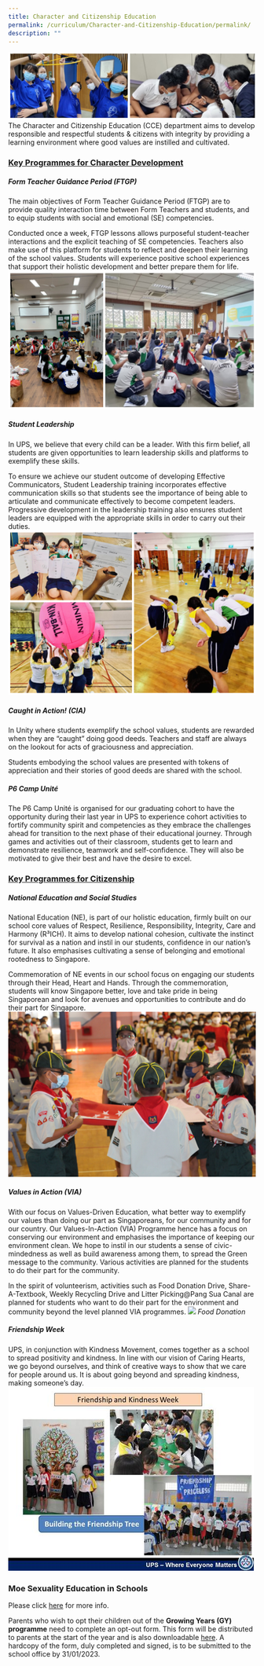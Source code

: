 ```yaml
---
title: Character and Citizenship Education
permalink: /curriculum/Character-and-Citizenship-Education/permalink/
description: ""
---
```

![](/images/Curriculum/2023/CCE/CCE%20Banner.jpg)
The Character and Citizenship Education (CCE) department aims to develop responsible and respectful students & citizens with integrity by providing a learning environment where good values are instilled and cultivated.
### **<u>Key Programmes for Character Development</u>**
##### **Form Teacher Guidance Period (FTGP)**
The main objectives of Form Teacher Guidance Period (FTGP) are to provide quality interaction time between Form Teachers and students, and to equip students with social and emotional (SE) competencies.

Conducted once a week, FTGP lessons allows purposeful student-teacher interactions and the explicit teaching of SE competencies. Teachers also make use of this platform for students to reflect and deepen their learning of the school values.  Students will experience positive school experiences that support their holistic development and better prepare them for life.
![](/images/Curriculum/2023/CCE/CCE%20Reflection.jpg)
##### **Student Leadership**
In UPS, we believe that every child can be a leader. With this firm belief, all students are given opportunities to learn leadership skills and platforms to exemplify these skills.

To ensure we achieve our student outcome of developing Effective Communicators, Student Leadership training incorporates effective communication skills so that students see the importance of being able to articulate and communicate effectively to become competent leaders. Progressive development in the leadership training also ensures student leaders are equipped with the appropriate skills in order to carry out their duties.
![](/images/Curriculum/2023/CCE/CCE%20Student%20Leaders.jpg)

##### **Caught in Action! (CIA)**

In Unity where students exemplify the school values, students are rewarded when they are “caught” doing good deeds. Teachers and staff are always on the lookout for acts of graciousness and appreciation.

Students embodying the school values are presented with tokens of appreciation and their stories of good deeds are shared with the school.

##### **P6 Camp Unité**
The P6 Camp Unité is organised for our graduating cohort to have the opportunity during their last year in UPS to experience cohort activities to fortify community spirit and competencies as they embrace the challenges ahead for transition to the next phase of their educational journey. Through games and activities out of their classroom, students get to learn and demonstrate resilience, teamwork and self-confidence. They will also be motivated to give their best and have the desire to excel.
### **<u>Key Programmes for Citizenship</u>**
##### **National Education and Social Studies**
National Education (NE), is part of our holistic education, firmly built on our school core values of Respect, Resilience, Responsibility, Integrity, Care and Harmony (R³ICH). It aims to develop national cohesion, cultivate the instinct for survival as a nation and instil in our students, confidence in our nation’s future. It also emphasises cultivating a sense of belonging and emotional rootedness to Singapore.

Commemoration of NE events in our school focus on engaging our students through their Head, Heart and Hands. Through the commemoration, students will know Singapore better, love and take pride in being Singaporean and look for avenues and opportunities to contribute and do their part for Singapore.
![](/images/Curriculum/2023/CCE/CCE%20National%20Day.jpg)
##### **Values in Action (VIA)**
With our focus on Values-Driven Education, what better way to exemplify our values than doing our part as Singaporeans, for our community and for our country. Our Values-In-Action (VIA) Programme hence has a focus on conserving our environment and emphasises the importance of keeping our environment clean. We hope to instil in our students a sense of civic-mindedness as well as build awareness among them, to spread the Green message to the community. Various activities are planned for the students to do their part for the community.

In the spirit of volunteerism, activities such as Food Donation Drive, Share-A-Textbook, Weekly Recycling Drive and Litter Picking@Pang Sua Canal are planned for students who want to do their part for the environment and community beyond the level planned VIA programmes.
![](/images/Curriculum/2023/CCE/CCE%20Food%20Donation.png)
*Food Donation*
##### **Friendship Week**
UPS, in conjunction with Kindness Movement, comes together as a school to spread positivity and kindness. In line with our vision of Caring Hearts, we go beyond ourselves, and think of creative ways to show that we care for people around us. It is about going beyond and spreading kindness, making someone’s day.
![](/images/CCE_Friendship.jpeg)

### **Moe Sexuality Education in Schools**

Please click [here](/Sexuality-Education/permalink/) for more info.

Parents who wish to opt their children out of the **Growing Years (GY) programme** need to complete an opt-out form. This form will be distributed to parents at the start of the year and is also downloadable [here](/files/Curriculum/CCE/2023/Annex%20A-SEd.pdf). A hardcopy of the form, duly completed and signed, is to be submitted to the school office by 31/01/2023.